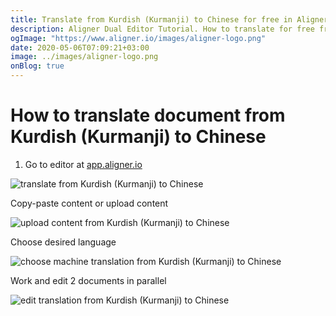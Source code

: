 ```yaml
---
title: Translate from Kurdish (Kurmanji) to Chinese for free in Aligner Editor
description: Aligner Dual Editor Tutorial. How to translate for free from Kurdish (Kurmanji) to Chinese. Aligner is multilingual document management platform. 
ogImage: "https://www.aligner.io/images/aligner-logo.png"
date: 2020-05-06T07:09:21+03:00
image: ../images/aligner-logo.png
onBlog: true
---
```


# How to translate document from Kurdish (Kurmanji) to Chinese

1. Go to editor at [app.aligner.io](https://app.aligner.io "Aligner App web page")

![translate from Kurdish (Kurmanji) to Chinese](../aligner-blank-editor.png "translate from Kurdish (Kurmanji) to Chinese")

Copy-paste content or upload content

![upload content from Kurdish (Kurmanji) to Chinese](../aligner-uploaded-document.png "upload content from Kurdish (Kurmanji) to Chinese")

Choose desired language

![choose machine translation from Kurdish (Kurmanji) to Chinese](../aligner-language-dropdown.png "choose machine translation from Kurdish (Kurmanji) to Chinese")

Work and edit 2 documents in parallel

![edit translation from Kurdish (Kurmanji) to Chinese](../aligner-double-sitded-editor.png "edit translation from Kurdish (Kurmanji) to Chinese")

